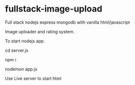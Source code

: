 # fullstack-image-upload
Full stack nodejs express mongodb with vanilla html/javascript

Image uploader and rating system.

To start nodejs app.

cd server.js

npm i 

nodemon app.js

Use Live server to start html 
